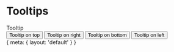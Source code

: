 # Tooltips

<div class="card card-bordered mb-5" id="default">
  <div class="card-header">
    Tooltip
  </div>
  <div class="card-body">
    <div class="space-x-2">
      <button type="button" class="btn btn-secondary" data-bs-toggle="tooltip" data-bs-placement="top"
        title="Tooltip on top">
        Tooltip on top
      </button>
      <button type="button" class="btn btn-secondary" data-bs-toggle="tooltip" data-bs-placement="right"
        title="Tooltip on right">
        Tooltip on right
      </button>
      <button type="button" class="btn btn-secondary" data-bs-toggle="tooltip" data-bs-placement="bottom"
        title="Tooltip on bottom">
        Tooltip on bottom
      </button>
      <button type="button" class="btn btn-secondary" data-bs-toggle="tooltip" data-bs-placement="left"
        title="Tooltip on left">
        Tooltip on left
      </button>
    </div>
  </div>
</div>

<script setup>
console.log('hello')
</script>

<route>
{
  meta: {
    layout: 'default'
  }
}
</route>
